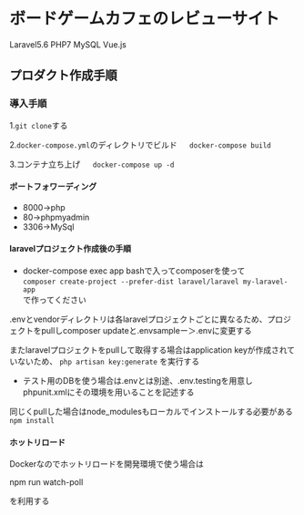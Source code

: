 # ボードゲームカフェのレビューサイト
Laravel5.6
PHP7
MySQL
Vue.js

## プロダクト作成手順

### 導入手順

1.```git clone```する

2.```docker-compose.yml```のディレクトリでビルド
　
 ```docker-compose build```

3.コンテナ立ち上げ
　
 ```docker-compose up -d```

#### ポートフォワーディング

* 8000→php
* 80→phpmyadmin
* 3306→MySql


#### laravelプロジェクト作成後の手順

* docker-compose exec app bashで入ってcomposerを使って
　<br>```composer create-project --prefer-dist laravel/laravel my-laravel-app```
  <br>で作ってください


.envとvendorディレクトリは各laravelプロジェクトごとに異なるため、プロジェクトをpullしcomposer updateと.envsampleー＞.envに変更する

またlaravelプロジェクトをpullして取得する場合はapplication keyが作成されていないため、
```php artisan key:generate```
を実行する

* テスト用のDBを使う場合は.envとは別途、.env.testingを用意しphpunit.xmlにその環境を用いることを記述する

同じくpullした場合はnode_modulesもローカルでインストールする必要がある
```npm install```

#### ホットリロード
Dockerなのでホットリロードを開発環境で使う場合は

npm run watch-poll

を利用する
